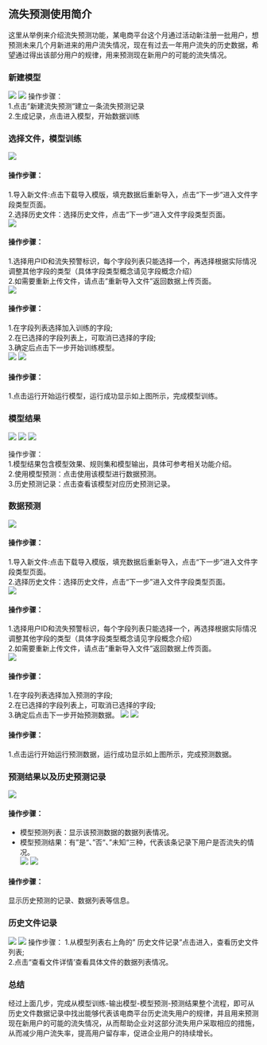 ## 流失预测使用简介
这里从举例来介绍流失预测功能，某电商平台这个月通过活动新注册一批用户，想预测未来几个月新进来的用户流失情况，现在有过去一年用户流失的历史数据，希望通过得出该部分用户的规律，用来预测现在新用户的可能的流失情况。
### 新建模型
  ![](/assets/liushifengxi/4.png)
  ![](/assets/liushifengxi/5.png)
操作步骤：   
1.点击”新建流失预测”建立一条流失预测记录      
2.生成记录，点击进入模型，开始数据训练   
### 选择文件，模型训练
  ![](/assets/liushifengxi/6.png)
#### 操作步骤：    
1.导入新文件:点击下载导入模版，填充数据后重新导入，点击“下一步”进入文件字段类型页面。    
2.选择历史文件：选择历史文件，点击“下一步”进入文件字段类型页面。    
  ![](/assets/liushifengxi/7.png)
#### 操作步骤：   
1.选择用户ID和流失预警标识，每个字段列表只能选择一个，再选择根据实际情况调整其他字段的类型（具体字段类型概念请见字段概念介绍）    
2.如需要重新上传文件，请点击”重新导入文件”返回数据上传页面。    
  ![](/assets/liushifengxi/8.png)
#### 操作步骤：   
1.在字段列表选择加入训练的字段;    
2.在已选择的字段列表上，可取消已选择的字段;     
3.确定后点击下一步开始训练模型。    
 ![](/assets/liushifengxi/9.png)
  ![](/assets/liushifengxi/10.png)
 

#### 操作步骤：   
1.点击运行开始运行模型，运行成功显示如上图所示，完成模型训练。   
### 模型结果
  ![](/assets/liushifengxi/11.png)
 ![](/assets/liushifengxi/12.png)
  ![](/assets/liushifengxi/13.png)
 
操作步骤：   
1.模型结果包含模型效果、规则集和模型输出，具体可参考相关功能介绍。   
2.使用模型预测：点击使用该模型进行数据预测。   
3.历史预测记录：点击查看该模型对应历史预测记录。   
### 数据预测
  ![](/assets/liushifengxi/14.png)
#### 操作步骤：   
1.导入新文件:点击下载导入模版，填充数据后重新导入，点击“下一步”进入文件字段类型页面。   
2.选择历史文件：选择历史文件，点击“下一步”进入文件字段类型页面。    
  ![](/assets/liushifengxi/15.png)
#### 操作步骤：
1.选择用户ID和流失预警标识，每个字段列表只能选择一个，再选择根据实际情况调整其他字段的类型（具体字段类型概念请见字段概念介绍）    
2.如需要重新上传文件，请点击”重新导入文件”返回数据上传页面。     
  ![](/assets/liushifengxi/16.png)
#### 操作步骤：
1.在字段列表选择加入预测的字段;    
2.在已选择的字段列表上，可取消已选择的字段;    
3.确定后点击下一步开始预测数据。
  ![](/assets/liushifengxi/17.png)
  ![](/assets/liushifengxi/18.png)
#### 操作步骤：
1.点击运行开始运行预测数据，运行成功显示如上图所示，完成预测数据。    
### 预测结果以及历史预测记录
  ![](/assets/liushifengxi/19.png)
#### 操作步骤：
*	模型预测列表：显示该预测数据的数据列表情况。   
*	模型预测结果：有”是“、”否“、”未知“三种，代表该条记录下用户是否流失的情况。    
  ![](/assets/liushifengxi/20.png)
  ![](/assets/liushifengxi/21.png)
#### 操作步骤：
显示历史预测的记录、数据列表等信息。    
### 历史文件记录
  ![](/assets/liushifengxi/22.png)
  ![](/assets/liushifengxi/23.png)
操作步骤：
1.从模型列表右上角的” 历史文件记录”点击进入，查看历史文件列表;       
2.点击“查看文件详情’查看具体文件的数据列表情况。    
### 总结
经过上面几步，完成从模型训练-输出模型-模型预测-预测结果整个流程，即可从历史文件数据记录中找出能够代表该电商平台历史流失用户的规律，并且用来预测现在新用户的可能的流失情况，从而帮助企业对这部分流失用户采取相应的措施，从而减少用户流失率，提高用户留存率，促进企业用户的持续增长。

